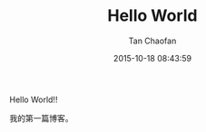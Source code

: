 ﻿---
layout: post
title:  "Hello World"
date:   2015-10-18 08:43:59
author: Tan Chaofan
categories: Dummy
---

Hello World!!

我的第一篇博客。
